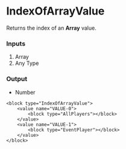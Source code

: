 # IndexOfArrayValue

Returns the index of an **Array** value.

### Inputs

1. Array
2. Any Type

### Output

-   Number

```blockly
<block type="IndexOfArrayValue">
    <value name="VALUE-0">
        <block type="AllPlayers"></block>
    </value>
    <value name="VALUE-1">
        <block type="EventPlayer"></block>
    </value>
</block>
```
